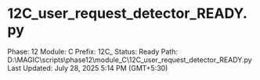 # 12C_user_request_detector_READY.py

Phase: 12
Module: C
Prefix: 12C_
Status: Ready
Path: D:\MAGIC\scripts\phase12\module_C\12C_user_request_detector_READY.py
Last Updated: July 28, 2025 5:14 PM (GMT+5:30)
